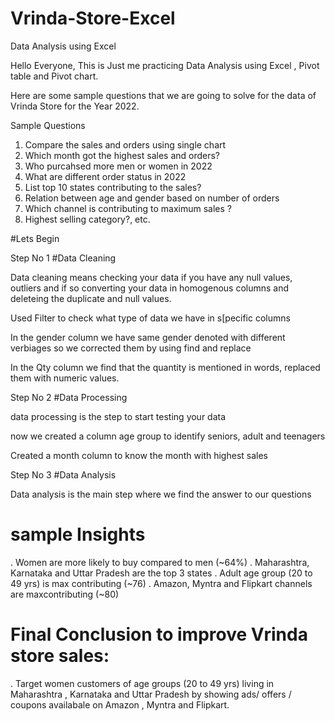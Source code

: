 # Vrinda-Store-Excel
Data Analysis using Excel 

Hello Everyone, This is Just me practicing Data Analysis using Excel , Pivot table and Pivot chart.

Here are some sample questions that we are going to solve for the data of Vrinda Store for the Year 2022.

Sample Questions

1. Compare the sales and orders using single chart
2. Which month got the highest sales and orders?
3. Who purcahsed more men or women in 2022
4. What are different order status in 2022
5. List top 10 states contributing to the sales?
6. Relation between age and gender based on number of orders
7. Which channel is contributing to maximum sales ?
8. Highest selling category?, etc.


#Lets Begin

Step No 1 
#Data Cleaning 

Data cleaning means checking your data if you have any null values, outliers and if so converting your data in homogenous columns and deleteing the duplicate and null values. 

Used Filter to check what type of data we have in s[pecific columns 
	

In the gender column we have same gender denoted with different verbiages so we corrected them by using find and replace 

In the Qty column we find that the quantity is mentioned in words, replaced them with numeric values.

Step No 2
#Data Processing

data processing is the step to start testing your data


now we created a column age group to identify seniors, adult and teenagers

 
Created a month column to know the month with highest sales 


Step No 3 
#Data Analysis

Data analysis is the main step where we find the answer to our questions



# sample Insights 

. Women are more likely to buy compared to men (~64%)
. Maharashtra, Karnataka and Uttar Pradesh are the top 3 states
. Adult age group (20 to 49 yrs) is max contributing (~76)
. Amazon, Myntra and Flipkart channels are maxcontributing (~80)


# Final Conclusion to improve Vrinda store sales:
 
. Target women customers of age groups (20 to 49 yrs) living in Maharashtra , Karnataka and Uttar Pradesh by showing ads/ offers / coupons availabale on Amazon , Myntra and Flipkart.


